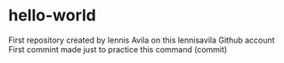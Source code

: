 hello-world
===========

First repository created by lennis Avila on this lennisavila Github account
 First commint made just to practice this command (commit)
